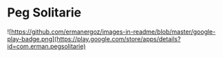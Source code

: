 # Peg Solitarie

![https://github.com/ermanergoz/images-in-readme/blob/master/google-play-badge.png](https://play.google.com/store/apps/details?id=com.erman.pegsolitarie)
